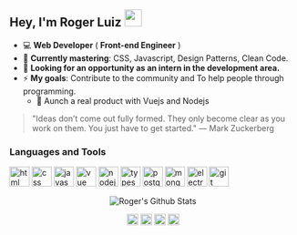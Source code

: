 ## Hey, I'm Roger Luiz <img src="https://github.com/TheDudeThatCode/TheDudeThatCode/raw/master/Assets/Developer.gif" width="30px">

- :computer: **Web Developer** ( **Front-end Engineer** )
- :rocket: **Currently mastering**: CSS, Javascript, Design Patterns, Clean Code.
- :eyes: **Looking for an opportunity as an intern in the development area.**
- :zap: **My goals**: Contribute to the community and To help people through programming.
  - :tada: Aunch a real product with Vuejs and Nodejs

> "Ideas don’t come out fully formed. They only become clear as you work on them. You just have to get started." ― Mark Zuckerberg

### Languages and Tools

<p align="left">
  <img src="https://devicons.github.io/devicon/devicon.git/icons/html5/html5-plain-wordmark.svg" alt="html" width="35" height="35"/>
  <img src="https://devicons.github.io/devicon/devicon.git/icons/css3/css3-plain-wordmark.svg" alt="css" width="35" height="35"/>
  <img src="https://devicons.github.io/devicon/devicon.git/icons/javascript/javascript-original.svg" alt="javascript" width="35" height="35"/> 
  <img src="https://devicon.dev/devicon.git/icons/vuejs/vuejs-original.svg" alt="vue" width="35" height="35"/>
  <img src="https://devicons.github.io/devicon/devicon.git/icons/nodejs/nodejs-original.svg" alt="nodejs" width="35" height="35"/>
  <img src="https://devicons.github.io/devicon/devicon.git/icons/typescript/typescript-original.svg" alt="typescript" width="35" height="35"/>
  <img src="https://devicon.dev/devicon.git/icons/postgresql/postgresql-original.svg" alt="postgresql" width="35" height="35"/>
  <img src="https://devicon.dev/devicon.git/icons/mongodb/mongodb-original.svg" alt="mongodb" width="35" height="35"/>
  <img src="https://devicons.github.io/devicon/devicon.git/icons/electron/electron-original.svg" alt="electron" width="35" height="35"/>
  <img src="https://devicon.dev/devicon.git/icons/git/git-original.svg" alt="git" width="35" height="35"/>
</p>

<p align="center">
  <img alt="Roger's Github Stats" src="https://github-readme-stats.vercel.app/api/?username=roger3g&show_icons=true&title_color=fff&icon_color=79ff97&text_color=9f9f9f&bg_color=151515"/>
</p>

<p align="center">
  <a href="https://twitter.com/AB4NT5S"><img align="center" src="https://cdn.jsdelivr.net/npm/simple-icons@3.0.1/icons/twitter.svg" alt="Roger's twitter" height="20" width="20"/></a>
  <a href="https://www.linkedin.com/in/roger-luiz-8361981b2/"><img align="center" src="https://cdn.jsdelivr.net/npm/simple-icons@3.0.1/icons/linkedin.svg" alt="Roger's linkedin" height="20" width="20" /></a>
  <a href="https://www.instagram.com/rogersluiz_/"><img align="center" src="https://cdn.jsdelivr.net/npm/simple-icons@3.0.1/icons/instagram.svg" alt="Roger's instagram" height="20" width="20" /></a>
  <a href="https://stackoverflow.com/users/14442211/roger-luiz?tab=profile"><img align="center" src="https://cdn.jsdelivr.net/npm/simple-icons@3.0.1/icons/stackoverflow.svg" alt="Roger's stackoverflow" height="20" width="20" /></a>
</p>
